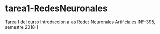# tarea1-RedesNeuronales
Tarea 1 del curso Introducción a las Redes Neuronales Artificiales INF-395, semestre 2018-1

